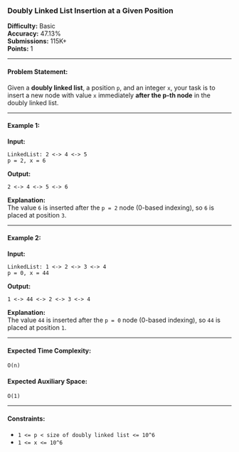 ### **Doubly Linked List Insertion at a Given Position**

**Difficulty:** Basic  
**Accuracy:** 47.13%  
**Submissions:** 115K+  
**Points:** 1

---

#### **Problem Statement:**

Given a **doubly linked list**, a position `p`, and an integer `x`, your task is to insert a new node with value `x` immediately **after the p-th node** in the doubly linked list.

---

#### **Example 1:**

**Input:**

    LinkedList: 2 <-> 4 <-> 5  
    p = 2, x = 6  

**Output:**

    2 <-> 4 <-> 5 <-> 6  

**Explanation:**  
The value `6` is inserted after the `p = 2` node (0-based indexing), so `6` is placed at position `3`.

---

#### **Example 2:**

**Input:**

    LinkedList: 1 <-> 2 <-> 3 <-> 4  
    p = 0, x = 44  

**Output:**

    1 <-> 44 <-> 2 <-> 3 <-> 4  

**Explanation:**  
The value `44` is inserted after the `p = 0` node (0-based indexing), so `44` is placed at position `1`.

---

#### **Expected Time Complexity:**  
`O(n)`

#### **Expected Auxiliary Space:**  
`O(1)`

---

#### **Constraints:**

- `1 <= p < size of doubly linked list <= 10^6`
- `1 <= x <= 10^6`
